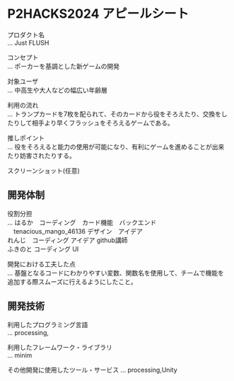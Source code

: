 # P2HACKS2024 アピールシート 

プロダクト名  
... Just FLUSH

コンセプト  
...  ポーカーを基調とした新ゲームの開発

対象ユーザ  
...  中高生や大人などの幅広い年齢層

利用の流れ  
...  トランプカードを7枚を配られて、そのカードから役をそろえたり、交換をしたりして相手より早くフラッシュをそろえるゲームである。

推しポイント  
...  役をそろえると能力の使用が可能になり、有利にゲームを進めることが出来たり妨害されたりする。

スクリーンショット(任意)  

## 開発体制  

役割分担  
...  はるか　コーディング　カード機能　バックエンド  
    　tenacious_mango_46136 デザイン　アイデア  
     れんじ　コーディング アイデア github講師  
     ふきのと コーディング UI  

開発における工夫した点  
...  基盤となるコードにわかりやすい変数、関数名を使用して、チームで機能を追加する際スムーズに行えるようにしたこと。

## 開発技術 

利用したプログラミング言語  
...  processing,

利用したフレームワーク・ライブラリ  
...  minim

その他開発に使用したツール・サービス
...  processing,Unity
